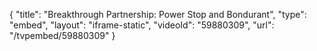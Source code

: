 {
    "title": "Breakthrough Partnership: Power Stop and Bondurant",
    "type": "embed",
    "layout": "iframe-static",
    "videoId": "59880309",
    "url": "\/tvpembed\/59880309"
}